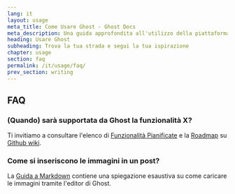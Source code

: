 ```yaml
---
lang: it
layout: usage
meta_title: Come Usare Ghost - Ghost Docs
meta_description: Una guida approfondita all'utilizzo della piattaforma di blog Ghost. Hai Ghost ma non sei sicuro su come proseguire? Inizia qui!
heading: Usare Ghost
subheading: Trova la tua strada e segui la tua ispirazione
chapter: usage
section: faq
permalink: /it/usage/faq/
prev_section: writing
---
```



## FAQ <a id="faq"></a>

### (Quando) sarà supportata da Ghost la funzionalità X?

Ti invitiamo a consultare l'elenco di [Funzionalità Pianificate](https://github.com/TryGhost/Ghost/wiki/Planned-Features) e la [Roadmap](https://github.com/TryGhost/Ghost/wiki/Roadmap) su [Github wiki](https://github.com/TryGhost/Ghost/wiki).

### Come si inseriscono le immagini in un post?

La [Guida a Markdown](/usage/writing/#markdown) contiene una spiegazione esaustiva su come caricare le immagini tramite l'editor di Ghost.

